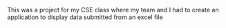This was a project for my CSE class where my team and I had to create an application to display data submitted from an excel file
